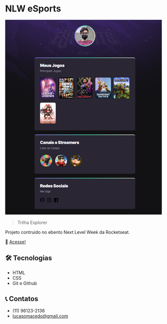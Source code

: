 # NLW eSports

![preview](./.github/previews.png)

> Trilha Explorer

Projeto contruido no ebento Next Level Week da Rocketseat.

🔗 [Acesse!](https://harmonyss.github.io/Explorer/)

##  🛠 Tecnologias

- HTML
- CSS
- Git e Github

## 📞 Contatos

- (11) 96123-2136
- lucasomacedo@gmail.com